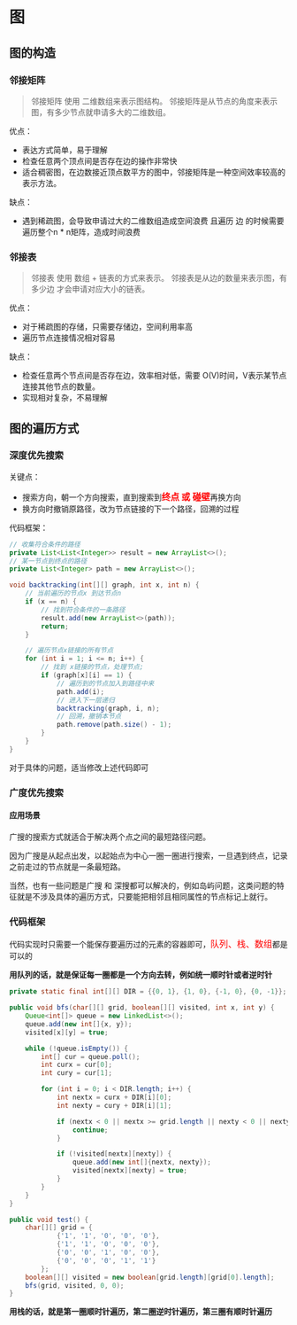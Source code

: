 # 图

## 图的构造

### 邻接矩阵
> 邻接矩阵 使用 二维数组来表示图结构。 邻接矩阵是从节点的角度来表示图，有多少节点就申请多大的二维数组。

优点：
- 表达方式简单，易于理解
- 检查任意两个顶点间是否存在边的操作非常快
- 适合稠密图，在边数接近顶点数平方的图中，邻接矩阵是一种空间效率较高的表示方法。

缺点：
- 遇到稀疏图，会导致申请过大的二维数组造成空间浪费 且遍历 边 的时候需要遍历整个n * n矩阵，造成时间浪费

### 邻接表
> 邻接表 使用 数组 + 链表的方式来表示。 邻接表是从边的数量来表示图，有多少边 才会申请对应大小的链表。

优点：
- 对于稀疏图的存储，只需要存储边，空间利用率高
- 遍历节点连接情况相对容易

缺点：
- 检查任意两个节点间是否存在边，效率相对低，需要 O(V)时间，V表示某节点连接其他节点的数量。
- 实现相对复杂，不易理解

## 图的遍历方式

### 深度优先搜索
关键点：
- 搜索方向，朝一个方向搜索，直到搜索到<font color=red size=3>**终点 或 碰壁**</font>再换方向
- 换方向时撤销原路径，改为节点链接的下一个路径，回溯的过程

代码框架：
```java
// 收集符合条件的路径
private List<List<Integer>> result = new ArrayList<>();
// 某一节点到终点的路径
private List<Integer> path = new ArrayList<>(); 

void backtracking(int[][] graph, int x, int n) {
    // 当前遍历的节点x 到达节点n
    if (x == n) { 
        // 找到符合条件的一条路径
        result.add(new ArrayList<>(path));
        return;
    }

    // 遍历节点x链接的所有节点
    for (int i = 1; i <= n; i++) { 
        // 找到 x链接的节点，处理节点;
        if (graph[x][i] == 1) { 
            // 遍历到的节点加入到路径中来
            path.add(i); 
            // 进入下一层递归
            backtracking(graph, i, n); 
            // 回溯，撤销本节点
            path.remove(path.size() - 1); 
        }
    }
}
```
对于具体的问题，适当修改上述代码即可

### 广度优先搜索

#### 应用场景
广搜的搜索方式就适合于解决两个点之间的最短路径问题。

因为广搜是从起点出发，以起始点为中心一圈一圈进行搜索，一旦遇到终点，记录之前走过的节点就是一条最短路。

当然，也有一些问题是广搜 和 深搜都可以解决的，例如岛屿问题，这类问题的特征就是不涉及具体的遍历方式，只要能把相邻且相同属性的节点标记上就行。

### 代码框架
代码实现时只需要一个能保存要遍历过的元素的容器即可，<font color=red size=3>队列、栈、数组</font>都是可以的

**用队列的话，就是保证每一圈都是一个方向去转，例如统一顺时针或者逆时针**
```java
private static final int[][] DIR = {{0, 1}, {1, 0}, {-1, 0}, {0, -1}};

public void bfs(char[][] grid, boolean[][] visited, int x, int y) {
    Queue<int[]> queue = new LinkedList<>();
    queue.add(new int[]{x, y});
    visited[x][y] = true;

    while (!queue.isEmpty()) {
        int[] cur = queue.poll();
        int curx = cur[0];
        int cury = cur[1];

        for (int i = 0; i < DIR.length; i++) {
            int nextx = curx + DIR[i][0];
            int nexty = cury + DIR[i][1];

            if (nextx < 0 || nextx >= grid.length || nexty < 0 || nexty >= grid[0].length) {
                continue;
            }

            if (!visited[nextx][nexty]) {
                queue.add(new int[]{nextx, nexty});
                visited[nextx][nexty] = true;
            }
        }
    }
}

public void test() {
    char[][] grid = {
            {'1', '1', '0', '0', '0'},
            {'1', '1', '0', '0', '0'},
            {'0', '0', '1', '0', '0'},
            {'0', '0', '0', '1', '1'}
        };
    boolean[][] visited = new boolean[grid.length][grid[0].length];
    bfs(grid, visited, 0, 0);
}
```

**用栈的话，就是第一圈顺时针遍历，第二圈逆时针遍历，第三圈有顺时针遍历**